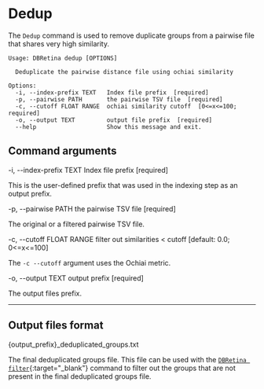# Dedup

The `Dedup` command is used to remove duplicate groups from a pairwise file that shares very high similarity.


```
Usage: DBRetina dedup [OPTIONS]

  Deduplicate the pairwise distance file using ochiai similarity

Options:
  -i, --index-prefix TEXT   Index file prefix  [required]
  -p, --pairwise PATH       the pairwise TSV file  [required]
  -c, --cutoff FLOAT RANGE  ochiai similarity cutoff  [0<=x<=100; required]
  -o, --output TEXT         output file prefix  [required]
  --help                    Show this message and exit.
```

## Command arguments

<span class="cmd"> -i, --index-prefix TEXT   Index file prefix  [required] </span>

This is the user-defined prefix that was used in the indexing step as an output prefix.

<span class="cmd">  -p, --pairwise PATH  the pairwise TSV file  [required] </span>

The original or a filtered pairwise TSV file.

<span class="cmd"> -c, --cutoff FLOAT RANGE  filter out similarities < cutoff  [default: 0.0; 0<=x<=100] </span>

The `-c --cutoff` argument uses the Ochiai metric.


<span class="cmd"> -o, --output TEXT    output prefix  [required] </span>

The output files prefix.


<hr class="fancy-hr">


## Output files format

<span class="cmd"> {output_prefix}_deduplicated_groups.txt </span>

The final deduplicated groups file. This file can be used with the [`DBRetina filter`](dbretina_filter.md){:target="_blank"} command to filter out the groups that are not present in the final deduplicated groups file.
